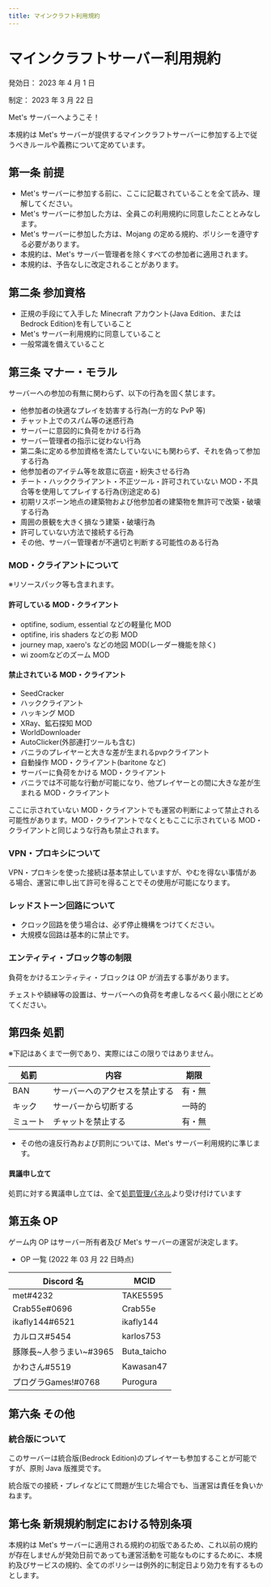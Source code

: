 ```yaml
---
title: マインクラフト利用規約
---
```

<!--
  __             ___       __________      _______________    ___
/__/ \         /__ /|    /__________/|   /_______________/|  /__/|   ___________
|  \  \       /   | |   |  _________|/   |_____    ______|/ |_ |/   /___________/|
|   \  \     /    | |   |  | |                 |  | |         |/   /   _________|/
|    \  \   /     | |   |  | |_______          |  | |              |  | |_______
|  |  \  \ /   |  | |   |  | _______/|         |  | |              |  \/________/\
|  |\  \  /   /|  | |   |  _________|/         |  | |               \________   \/|
|  | \  \/   / |  | |   |  | |                 |  | |                        \   ||
|  | |\     /  |  | |   |  | |_______          |  | |                ________ |  ||
|  | | \   /   |  | |   |  | _______/|         |  | |               /_________/  |/
|__|/   \_/    |__|/    |___________|/         | _|/               /_____________/
-->

# マインクラフトサーバー利用規約

発効日： 2023 年 4 月 1 日

制定： 2023 年 3 月 22 日

Met's サーバーへようこそ！

本規約は Met's サーバーが提供するマインクラフトサーバーに参加する上で従うべきルールや義務について定めています。

## 第一条 前提

- Met's サーバーに参加する前に、ここに記載されていることを全て読み、理解してください。
- Met's サーバーに参加した方は、全員この利用規約に同意したこととみなします。
- Met's サーバーに参加した方は、Mojang の定める規約、ポリシーを遵守する必要があります。
- 本規約は、Met's サーバー管理者を除くすべての参加者に適用されます。
- 本規約は、予告なしに改定されることがあります。

## 第二条 参加資格

- 正規の手段にて入手した Minecraft アカウント(Java Edition、または Bedrock Edition)を有していること
- Met's サーバー利用規約に同意していること
- 一般常識を備えていること

## 第三条 マナー・モラル

サーバーへの参加の有無に関わらず、以下の行為を固く禁じます。

- 他参加者の快適なプレイを妨害する行為(一方的な PvP 等)
- チャット上でのスパム等の迷惑行為
- サーバーに意図的に負荷をかける行為
- サーバー管理者の指示に従わない行為
- 第二条に定める参加資格を満たしていないにも関わらず、それを偽って参加する行為
- 他参加者のアイテム等を故意に窃盗・紛失させる行為
- チート・ハッククライアント・不正ツール・許可されていない MOD・不具合等を使用してプレイする行為(別途定める)
- 初期リスポーン地点の建築物および他参加者の建築物を無許可で改築・破壊する行為
- 周囲の景観を大きく損なう建築・破壊行為
- 許可していない方法で接続する行為
- その他、サーバー管理者が不適切と判断する可能性のある行為

### MOD・クライアントについて

※リソースパック等も含まれます。

#### 許可している MOD・クライアント

- optifine, sodium, essential などの軽量化 MOD
- optifine, iris shaders などの影 MOD
- journey map, xaero's などの地図 MOD(レーダー機能を除く)
- wi zoomなどのズーム MOD

#### 禁止されている MOD・クライアント

- SeedCracker
- ハッククライアント
- ハッキング MOD
- XRay、鉱石探知 MOD
- WorldDownloader
- AutoClicker(外部連打ツールも含む)
- バニラのプレイヤーと大きな差が生まれるpvpクライアント
- 自動操作 MOD・クライアント(baritone など)
- サーバーに負荷をかける MOD・クライアント
- バニラでは不可能な行動が可能になり、他プレイヤーとの間に大きな差が生まれる MOD・クライアント

ここに示されていない MOD・クライアントでも運営の判断によって禁止される可能性があります。MOD・クライアントでなくともここに示されている MOD・クライアントと同じような行為も禁止されます。

### VPN・プロキシについて

VPN・プロキシを使った接続は基本禁止していますが、やむを得ない事情がある場合、運営に申し出て許可を得ることでその使用が可能になります。

### レッドストーン回路について

- クロック回路を使う場合は、必ず停止機構をつけてください。
- 大規模な回路は基本的に禁止です。

### エンティティ・ブロック等の制限

負荷をかけるエンティティ・ブロックは OP が消去する事があります。

チェストや額縁等の設置は、サーバーへの負荷を考慮しなるべく最小限にとどめてください。

## 第四条 処罰

※下記はあくまで一例であり、実際にはこの限りではありません。

| 処罰     | 内容                           | 期限   |
| -------- | ------------------------------ | ------ |
| BAN      | サーバーへのアクセスを禁止する | 有・無 |
| キック   | サーバーから切断する           | 一時的 |
| ミュート | チャットを禁止する             | 有・無 |

- その他の違反行為および罰則については、Met's サーバー利用規約に準じます。

#### 異議申し立て

処罰に対する異議申し立ては、全て[処罰管理パネル](https://punish.sabafly.net/)より受け付けています

## 第五条 OP

ゲーム内 OP はサーバー所有者及び Met's サーバーの運営が決定します。

- OP 一覧 (2022 年 03 月 22 日時点)

| Discord 名              | MCID        |
| ----------------------- | ----------- |
| met#4232                | TAKE5595    |
| Crab55e#0696            | Crab55e     |
| ikafly144#6521          | ikafly144   |
| カルロス#5454           | karlos753   |
| 豚隊長\~人参うまい\~#3965 | Buta_taicho |
| かわさん#5519           | Kawasan47   |
| プログラGames!#0768      | Purogura    | 

## 第六条 その他

### 統合版について

このサーバーは統合版(Bedrock Edition)のプレイヤーも参加することが可能ですが、原則 Java 版推奨です。

統合版での接続・プレイなどにて問題が生じた場合でも、当運営は責任を負いかねます。

## 第七条 新規規約制定における特別条項

本規約は Met's サーバーに適用される規約の初版であるため、これ以前の規約が存在しませんが発効日前であっても運営活動を可能なものにするために、本規約及びサービスの規約、全てのポリシーは例外的に制定日より効力を有するものとします。

<!-- © 2023 Met's Server All Rights Reserved -->

<!-- There are OP Names below -->

<!--
||  //      //\\     ||===\\  ||         //====\\   //===\\  ======// ||=====  //===\\  ™
|| //      //  \\    ||    || ||        ||      || ||             //  ||             ||
||/\\     //====\\   ||===//  ||        ||      ||  \\===\\      //   \\===\\   ====<<
||/ \\   //      \\  ||   \\  ||        ||      ||        ||    //          ||       ||
||   \\ //        \\ ||    \\ ||======   \\====//   \\===//    //     \\===//  \\===//
-->
<!--
        _..._                                     .----------.     .----------.
    .-'_..._''.                                  /          /     /          /
  .' .'      '.\                  /|            /   ______.'     /   ______.'        __.....__
 / .'                             ||           /   /_           /   /_           .-''         '.
. '             .-,.--.           ||          /      '''--.    /      '''--.    /     .-''"'-.  `.
| |             |  .-. |    __    ||  __     '___          `. '___          `. /     /________\   \
| |             | |  | | .:--.'.  ||/'__ '.      `'.         |    `'.         ||                  |
. '             | |  | |/ |   \ | |:/`  '. '        )        |       )        |\    .-------------'
 \ '.          .| |  '- `" __ | | ||     | |......-'        /......-'        /  \    '-.____...---.
  '. `._____.-'/| |      .'.''| | ||\    / '\          _..'` \          _..'`    `.             .'
    `-.______ / | |     / /   | |_|/\'..' /  '------'''       '------'''           `''-...... -'
             `  |_|     \ \._,\ '/'  `'-'`
                         `--'  `"
-->
<!--
'#####:'##:::'##::::'###::::'########:'##:::::::'##:::'##::::'##:::'##::::::::'##::::::::
. ###:: ##::'##::::'## ##::: ##.....:: ##:::::::. ##:'##:::'####::: ##:::'##:: ##:::'##::
: ###:: ##:'##::::'##:. ##:: ##::::::: ##::::::::. ####::::.. ##::: ##::: ##:: ##::: ##::
: ###:: #####::::'##:::. ##: ######::: ##:::::::::. ##::::::: ##::: ##::: ##:: ##::: ##::
: ###:: ##. ##::: #########: ##...:::: ##:::::::::: ##::::::: ##::: #########: #########:
: ###:: ##:. ##:: ##.... ##: ##::::::: ##:::::::::: ##::::::: ##:::...... ##::...... ##::
'#####: ##::. ##: ##:::: ##: ##::::::: ########:::: ##:::::'######::::::: ##:::::::: ##::
....::..::::..::..:::::..::..::::::::........:::::..::::::......::::::::..:::::::::..:::
-->
